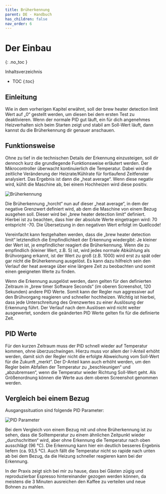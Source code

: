 ```yaml
---
title: Brüherkennung
parent: DE - Handbuch
has_children: false
nav_order: 6
---
```


# Der Einbau
{: .no_toc }

Inhaltsverzeichnis

* TOC
{:toc}

## Einleitung

Wie in dem vorherigen Kapitel erwähnt, soll der brew heater detection limit Wert auf „0“ gestellt werden, um diesen bei dem ersten Test zu deaktivieren. Wenn der normale PID gut läuft, ein für dich angenehmes Heizverhalten sich beim Starten zeigt und stabil am Soll-Wert läuft, dann kannst du die Brüherkennung dir genauer anschauen.

## Funktionsweise

Ohne zu tief in die technischen Details der Erkennung einzusteigen, soll dir dennoch kurz die grundlegende Funktionsweise erläutert werden. Der Mikrocontroller überwacht kontinuierlich die Temperatur. Dabei wird die zeitliche Veränderung der Heizrate/Kühlrate für fortlaufend Zeitfenster analysiert. Das Ergebnis ist dann die „heat average“. Wenn diese negativ wird, kühlt die Maschine ab, bei einem Hochheizen wird diese positiv.

![Brüherkennung](http://rancilio-pid.de/wp-content/uploads/2020/03/fullsizeoutput_1c57.jpeg)

Die Brüherkennung „horcht“ nun auf dieser „heat average“, in dem der negative Grenzwert definiert wird, ab dem die Maschine von einem Bezug ausgehen soll. Dieser wird bei „brew heater detection limit“ definiert. Hierbei ist zu beachten, dass hier der absolute Werte eingetragen wird: 70 entspricht -70. Die Übersetzung in den negativen Wert erfolgt im Quellcode!

Vereinfacht kann festgehalten werden, dass die „brew heater detection limit“ letztendlich die Empfindlichkeit der Erkennung wiedergibt: Je kleiner der Wert ist, je empfindlicher reagiert die Brüherkennung. Wenn die zu empfindlich (kleiner Wert, z.B. 5) ist, wird jedes normale Abkühlung als Brühvorgang erkannt, ist der Wert zu groß (z.B. 1000) wird erst zu spät oder gar nicht die Brüherkennung ausgelöst. Es kann dazu hilfreich sein den Verlauf der heat average über eine längere Zeit zu beobachten und somit einen geeigneten Werte zu finden.

Wenn die Erkennung ausgelöst werden, dann gelten für den definierten Zeitraum in „brew timer Software Seconds“ (im oberen Screenshot, 120 Sekunden) andere PID Werte. Somit kann der Regler nun aggressiver auf den Brühvorgang reagieren und schneller hochheizen. Wichtig ist hierbei, dass jede Unterschreitung des Grenzwertes zu einer Auslösung der Erkennung führt. Der Verlauf nach dem Auslösen wird nicht weiter ausgewertet, sondern die geänderten PID Werte gelten fix für die definierte Zeit.

## PID Werte

Für den kurzen Zeitraum muss der PID schnell wieder auf Temperatur kommen, ohne überzuschwingen. Hierzu muss vor allem der I-Anteil erhöht werden, damit sich der Regler nicht die erfolgte Abweichung vom Soll-Wert für die Zukunft „merkt“. Der D-Anteil kann auch erhöht werden, um den Regler beim Abfallen der Temperatur zu „beschleunigen“ und „abzubremsen“, wenn die Temperatur wieder Richtung Soll-Wert geht. Als Größenordnung können die Werte aus dem oberen Screenshot genommen werden.

## Vergleich bei einem Bezug

Ausgangssituation sind folgende PID Parameter:

![PID Parameter](http://rancilio-pid.de/wp-content/uploads/2020/03/Screenshot-at-M%C3%A4rz-15-07-47-28.png)

Bei dem Vergleich von einem Bezug mit und ohne Brüherkennung ist zu sehen, dass die Solltemperatur zu einem ähnlichen Zeitpunkt wieder „durchschritten“ wird, aber ohne Erkennung die Temperatur nach oben ausschlägt (96 °C). Die Erkennung kann hier ein deutlich besseres Ergebnis liefern (ca. 93,5 °C). Auch fällt die Temperatur nicht so rapide nach unten ab bei dem Bezug, da die Heizung schneller reagieren kann bei der Erkennung.

In der Praxis zeigt sich bei mir zu hause, dass bei Gästen zügig und reproduzierbar Espresso hintereinander gezogen werden können, da meistens die 3 Minuten ausreichen den Kaffee zu verteilen und neue Bohnen zu mahlen. 
